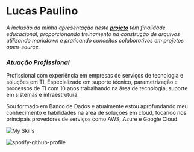 # Lucas Paulino

*A inclusão da minha apresentação neste [**projeto**](https://github.com/digitalinnovationone/dio-lab-open-source/tree/main/community) tem finalidade educacional, proporcionando treinamento na construção de arquivos utilizando markdown e praticando conceitos colaborativos em projetos open-source.*



### *Atuação Profissional*

Profissional com experiência em empresas de serviços de tecnologia e soluções em TI. Especializado em suporte técnico, parametrização e processos de TI com 10 anos trabalhando na área de tecnologia, suporte em sistemas e infraestrutura. 

Sou formado em Banco de Dados e atualmente estou aprofundando meu conhecimento e habilidades na área de soluções em cloud, focando nos principais provedores de serviços como AWS, Azure e Google Cloud.



![My Skills](https://skillicons.dev/icons?i=windows,apple,mysql,aws,azure,gcp,applept,typettps://skillicons.dev)



![spotify-github-profile](https://spotify-github-profile.kittinanx.com/api/view?uid=lukevil&cover_image=true&theme=default&show_offline=true&background_color=000000&interchange=false&bar_color=141a14&bar_color_cover=true)

